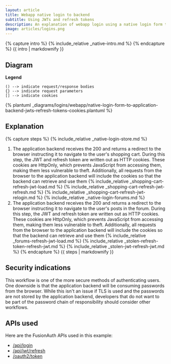 ```yaml
---
layout: article
title: Webapp native login to backend 
subtitle: Using JWTs and refresh tokens 
description: An explanation of webapp login using a native login form that submits to the application backend and uses JWTs and refresh tokens in cookies
image: articles/logins.png
---
```


{% capture intro %}
{% include_relative _native-intro.md %}
{% endcapture %}
{{ intro | markdownify }}

## Diagram

**Legend**

```text
() --> indicate request/response bodies
{} --> indicate request parameters
[] --> indicate cookies
```

{% plantuml _diagrams/logins/webapp/native-login-form-to-application-backend-jwts-refresh-tokens-cookies.plantuml %}

## Explanation

{% capture steps %}
{% include_relative _native-login-store.md %}
1. The application backend receives the 200 and returns a redirect to the browser instructing it to navigate to the user's shopping cart. During this step, the JWT and refresh token are written out as HTTP cookies. These cookies are HttpOnly, which prevents JavaScript from accessing them, making them less vulnerable to theft. Additionally, all requests from the browser to the application backend will include the cookies so that the backend can retrieve and use them 
{% include_relative _shopping-cart-refresh-jwt-load.md %}
{% include_relative _shopping-cart-refresh-jwt-refresh.md %}
{% include_relative _shopping-cart-refresh-jwt-relogin.md %}
{% include_relative _native-login-forums.md %}
1. The application backend receives the 200 and returns a redirect to the browser instructing it to navigate to the user's posts in the forum. During this step, the JWT and refresh token are written out as HTTP cookies. These cookies are HttpOnly, which prevents JavaScript from accessing them, making them less vulnerable to theft. Additionally, all requests from the browser to the application backend will include the cookies so that the backend can retrieve and use them 
{% include_relative _forums-refresh-jwt-load.md %}
{% include_relative _stolen-refresh-token-refresh-jwt.md %}
{% include_relative _stolen-jwt-refresh-jwt.md %}
{% endcapture %}
{{ steps | markdownify }}

## Security indications

This workflow is one of the more secure methods of authenticating users. One downside is that the application backend will be consuming passwords from the browser. While this isn't an issue if TLS is used and the passwords are not stored by the application backend, developers that do not want to be part of the password chain of responsibility should consider other workflows.

## APIs used

Here are the FusionAuth APIs used in this example:

* [/api/login](/docs/v1/tech/apis/login#authenticate-a-user)
* [/api/jwt/refresh](/docs/v1/tech/apis/jwt#refresh-a-jwt)
* [/oauth2/token](/docs/v1/tech/oauth/endpoints#refresh-token-grant-request)